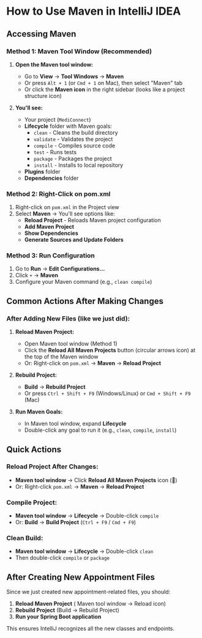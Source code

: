 # How to Use Maven in IntelliJ IDEA

## Accessing Maven

### Method 1: Maven Tool Window (Recommended)
1. **Open the Maven tool window:**
   - Go to **View** → **Tool Windows** → **Maven**
   - Or press `Alt + 1` (or `Cmd + 1` on Mac), then select "Maven" tab
   - Or click the **Maven icon** in the right sidebar (looks like a project structure icon)

2. **You'll see:**
   - Your project (`MediConnect`)
   - **Lifecycle** folder with Maven goals:
     - `clean` - Cleans the build directory
     - `validate` - Validates the project
     - `compile` - Compiles source code
     - `test` - Runs tests
     - `package` - Packages the project
     - `install` - Installs to local repository
   - **Plugins** folder
   - **Dependencies** folder

### Method 2: Right-Click on pom.xml
1. Right-click on `pom.xml` in the Project view
2. Select **Maven** → You'll see options like:
   - **Reload Project** - Reloads Maven project configuration
   - **Add Maven Project**
   - **Show Dependencies**
   - **Generate Sources and Update Folders**

### Method 3: Run Configuration
1. Go to **Run** → **Edit Configurations...**
2. Click `+` → **Maven**
3. Configure your Maven command (e.g., `clean compile`)

## Common Actions After Making Changes

### After Adding New Files (like we just did):

1. **Reload Maven Project:**
   - Open Maven tool window (Method 1)
   - Click the **Reload All Maven Projects** button (circular arrows icon) at the top of the Maven window
   - Or: Right-click on `pom.xml` → **Maven** → **Reload Project**

2. **Rebuild Project:**
   - **Build** → **Rebuild Project**
   - Or press `Ctrl + Shift + F9` (Windows/Linux) or `Cmd + Shift + F9` (Mac)

3. **Run Maven Goals:**
   - In Maven tool window, expand **Lifecycle**
   - Double-click any goal to run it (e.g., `clean`, `compile`, `install`)

## Quick Actions

### Reload Project After Changes:
- **Maven tool window** → Click **Reload All Maven Projects** icon (🔄)
- Or: Right-click `pom.xml` → **Maven** → **Reload Project**

### Compile Project:
- **Maven tool window** → **Lifecycle** → Double-click `compile`
- Or: **Build** → **Build Project** (`Ctrl + F9` / `Cmd + F9`)

### Clean Build:
- **Maven tool window** → **Lifecycle** → Double-click `clean`
- Then double-click `compile` or `package`

## After Creating New Appointment Files

Since we just created new appointment-related files, you should:

1. **Reload Maven Project** ( Maven tool window → Reload icon)
2. **Rebuild Project** (Build → Rebuild Project)
3. **Run your Spring Boot application**

This ensures IntelliJ recognizes all the new classes and endpoints.


